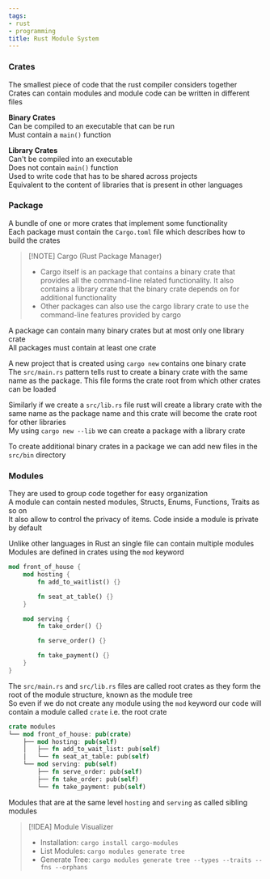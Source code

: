 ```yaml
---
tags:
- rust
- programming
title: Rust Module System
---
```


### Crates

The smallest piece of code that the rust compiler considers together  
Crates can contain modules and module code can be written in different files

**Binary Crates**  
Can be compiled to an executable that can be run  
Must contain a `main()` function

**Library Crates**  
Can't be compiled into an executable  
Does not contain `main()` function  
Used to write code that has to be shared across projects  
Equivalent to the content of libraries that is present in other languages

### Package

A bundle of one or more crates that implement some functionality  
Each package must contain the `Cargo.toml` file which describes how to build the crates 

> [!NOTE] Cargo (Rust Package Manager)
> - Cargo itself is an package that contains a binary crate that provides all the command-line related functionality. It also contains a library crate that the binary crate depends on for additional functionality  
> - Other packages can also use the cargo library crate to use the command-line features provided by cargo

A package can contain many binary crates but at most only one library crate  
All packages must contain at least one crate

A new project that is created using `cargo new` contains one binary crate  
The `src/main.rs` pattern tells rust to create a binary crate with the same name as the package. This file forms the crate root from which other crates can be loaded

Similarly if we create a `src/lib.rs` file rust will create a library crate with the same name as the package name and this crate will become the crate root for other libraries  
My using `cargo new --lib` we can create a package with a library crate

To create additional binary crates in a package we can add new files in the `src/bin` directory

### Modules

They are used to group code together for easy organization  
A module can contain nested modules, Structs, Enums, Functions, Traits as so on  
It also allow to control the privacy of items. Code inside a module is private by default  

Unlike other languages in Rust an single file can contain multiple modules  
Modules are defined in crates using the `mod` keyword  

```rust
mod front_of_house {
    mod hosting {
        fn add_to_waitlist() {}

        fn seat_at_table() {}
    }

    mod serving {
        fn take_order() {}

        fn serve_order() {}

        fn take_payment() {}
    }
}
```

The `src/main.rs` and `src/lib.rs` files are called root crates as they form the root of the module structure, known as the module tree  
So even if we do not create any module using the `mod` keyword our code will contain a module called `crate` i.e. the root crate

```rust
crate modules
└── mod front_of_house: pub(crate)
    ├── mod hosting: pub(self)
    │   ├── fn add_to_wait_list: pub(self)
    │   └── fn seat_at_table: pub(self)
    └── mod serving: pub(self)
        ├── fn serve_order: pub(self)
        ├── fn take_order: pub(self)
        └── fn take_payment: pub(self)
```

Modules that are at the same level `hosting` and `serving` as called sibling modules

> [!IDEA] Module Visualizer
> - Installation: `cargo install cargo-modules`  
> - List Modules: `cargo modules generate tree`  
> - Generate Tree: `cargo modules generate tree --types --traits --fns --orphans`